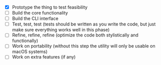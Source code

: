 - [x] Prototype the thing to test feasibility
- [ ] Build the core functionality
- [ ] Build the CLI interface
- [ ] Test, test, test (tests should be written as you write the code, but just make sure everything works well in this phase)
- [ ] Refine, refine, refine (optimize the code both stylistically and functionally)
- [ ] Work on portability (without this step the utility will only be usable on macOS systems)
- [ ] Work on extra features (if any)

